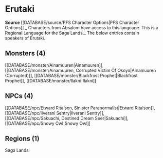 ﻿---
id: '54'
name: Erutaki
rarity: Uncommon
source: '[[DATABASE/source/PFS Character Options|PFS Character Options]]'
trait:
- '[[DATABASE/trait/Uncommon|Uncommon]]'
type: Language

---
# Erutaki

**Source** [[DATABASE/source/PFS Character Options|PFS Character Options]]
_ Characters from Absalom have access to this language. This is a Regional Language for the Saga Lands._
The below entries contain speakers of Erutaki.

## Monsters (4)

[[DATABASE/monster/Ainamuuren|Ainamuuren]], [[DATABASE/monster/Ainamuuren, Corrupted Victim Of Osoyo|Ainamuuren (Corrupted)]], [[DATABASE/monster/Blackfrost Prophet|Blackfrost Prophet]], [[DATABASE/monster/Ilakni|Ilakni]]

## NPCs (4)

[[DATABASE/npc/Etward Ritalson, Sinister Paranormalist|Etward Ritalson]], [[DATABASE/npc/Ilverani Sentry|Ilverani Sentry]], [[DATABASE/npc/Sakuachi, Destined Dream Seer|Sakuachi]], [[DATABASE/npc/Snowy Owl|Snowy Owl]]

## Regions (1)

Saga Lands